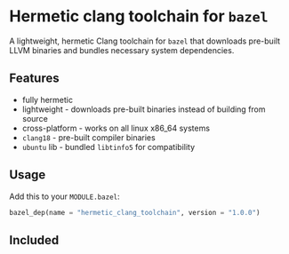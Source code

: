 # Hermetic clang toolchain for `bazel`

A lightweight, hermetic Clang toolchain for `bazel` that downloads pre-built
LLVM binaries and bundles necessary system dependencies.

## Features

- fully hermetic
- lightweight - downloads pre-built binaries instead of building from source
- cross-platform - works on all linux x86_64 systems
- `clang18` - pre-built compiler binaries
- `ubuntu` lib - bundled `libtinfo5` for compatibility

## Usage

Add this to your `MODULE.bazel`:

```python
bazel_dep(name = "hermetic_clang_toolchain", version = "1.0.0")
```

## Included
